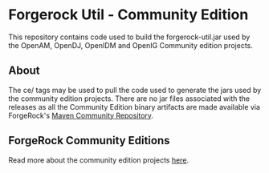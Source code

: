 # Forgerock Util - Community Edition

This repository contains code used to build the forgerock-util.jar used by the OpenAM, OpenDJ, OpenIDM and OpenIG Community edition projects.

## About

The ce/<version no> tags may be used to pull the code used to generate the jars used by the community edition projects. There are no jar files associated with the releases as all the Community Edition binary artifacts are made available via ForgeRock's [Maven Community Repository](http://maven.forgerock.org/repo/webapp/#/artifacts/browse/tree/General/community).

## ForgeRock Community Editions

Read more about the community edition projects [here](forgerock.github.io). 
